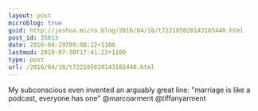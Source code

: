 ```yaml
---
layout: post
microblog: true
guid: http://joshua.micro.blog/2016/04/18/t722185028143165440.html
post_id: 35813
date: 2016-04-19T09:08:22+1100
lastmod: 2019-07-30T17:41:23+1100
type: post
url: /2016/04/18/t722185028143165440.html
---
```

My subconscious even invented an arguably great line: "marriage is like a podcast, everyone has one" @marcoarment @tiffanyarment
